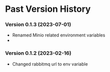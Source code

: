 # Past Version History


### Version 0.1.3 (2023-07-01)
- Renamed Minio related environment variables
- 
### Version 0.1.2 (2023-02-16)
- Changed rabbitmq url to env variable
